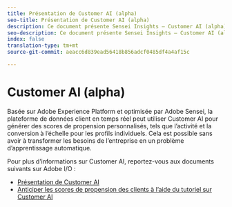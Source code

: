 ```yaml
---
title: Présentation de Customer AI (alpha)
seo-title: Présentation de Customer AI (alpha)
description: Ce document présente Sensei Insights — Customer AI (alpha)
seo-description: Ce document présente Sensei Insights — Customer AI (alpha)
index: false
translation-type: tm+mt
source-git-commit: aeacc6d839ead56418b856adcf0485df4a4af15c

---
```



# Customer AI (alpha)

Basée sur Adobe Experience Platform et optimisée par Adobe Sensei, la plateforme de données client en temps réel peut utiliser Customer AI pour générer des scores de propension personnalisés, tels que l’activité et la conversion à l’échelle pour les profils individuels. Cela est possible sans avoir à transformer les besoins de l’entreprise en un problème d’apprentissage automatique.

Pour plus d’informations sur Customer AI, reportez-vous aux documents suivants sur Adobe I/O :

- [Présentation de Customer AI](https://www.adobe.io/apis/experienceplatform/home/services/allservices.html#!api-specification/markdown/narrative/technical_overview/sensei-insights/customer-ai.md)
- [Anticiper les scores de propension des clients à l’aide du tutoriel sur Customer AI](https://www.adobe.io/apis/experienceplatform/home/tutorials/alltutorials.html#!api-specification/markdown/narrative/tutorials/sensei-insights/customer-ai-tutorial.md)
